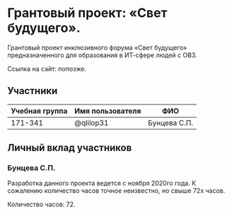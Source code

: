 # Грантовый проект: «Свет будущего».
Грантовый проект инклюзивного форума «Свет будущего» предназначенного для образования в ИТ-сфере людей с ОВЗ.

Ссылка на сайт: попозже.

## Участники

| Учебная группа | Имя пользователя | ФИО                      |
|----------------|------------------|--------------------------|
| 171-341        | @qlilop31       | Бунцева С.П.              |

## Личный вклад участников

### Бунцева С.П.
Разработка данного проекта ведется с ноября 2020го года. К сожалению количество часов точное неизвестно, но свыше 72х часов. 

Количество часов: 72.

